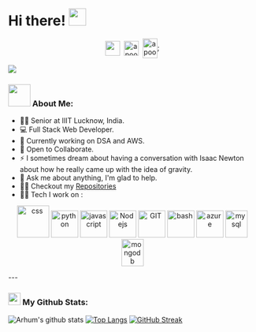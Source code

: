 # Hi there! <img src="https://github.com/TheDudeThatCode/TheDudeThatCode/blob/master/Assets/Hi.gif" width="35" />

<p align="center">
<a href="https://www.linkedin.com/in/arhum-khan/" target="blank"><img align="center" src="https://cdn.jsdelivr.net/npm/simple-icons@v3/icons/linkedin.svg" alt="" height="30" width="30" /></a>&nbsp;
<a href="https://www.instagram.com/arh_um_k/" target="blank"><img align="center" src="https://cdn.jsdelivr.net/npm/simple-icons@v3/icons/instagram.svg" alt="apoorvtyagi" height="30" width="30" /></a>&nbsp;
<a href="https://mail.google.com/mail/u/0/?fs=1&tf=cm&to=arhum602@gmail.com" target="blank"><img align="center" src="https://cdn.jsdelivr.net/npm/simple-icons@v3/icons/gmail.svg" alt="apoorv#4040" height="40" width="30" /></a>;
</p>

![](https://camo.githubusercontent.com/992babdffd8c74a1502de375fbdf7e4d54773242/68747470733a2f2f6d656469612e67697068792e636f6d2f6d656469612f53576f536b4e36447854737a71494b4571762f67697068792e676966)
### <img src="https://media.giphy.com/media/qPa9vUYCUrx6w/giphy.gif" width="45" /> About Me:
- 🙋‍♂️ Senior at IIIT Lucknow, India.
- 💻 Full Stack Web Developer.
- 🔭 Currently working on DSA and AWS.
- 👯 Open to Collaborate.
- ⚡ I sometimes dream about having a conversation with Isaac Newton about how he really came up with the idea of gravity.
- 💬 Ask me about anything, I'm glad to help.
- 👨‍💻 Checkout my [Repositories](https://github.com/arhum602?tab=repositories)
- 🧑‍💻 Tech I work on :

<p align="center">
      <img src="https://www.vectorlogo.zone/logos/w3_css/w3_css-icon.svg" alt="css" width="65" height="65"/> 
      <img src="https://www.vectorlogo.zone/logos/python/python-icon.svg" alt="python" width="55" height="55"/>
      <img src="https://www.vectorlogo.zone/logos/javascript/javascript-icon.svg" alt="javascript" width="55" height="55"/>
      <img src="https://www.vectorlogo.zone/logos/nodejs/nodejs-icon.svg" alt="Nodejs" width="55" height="55"/>
      <img src="https://www.vectorlogo.zone/logos/git-scm/git-scm-icon.svg" alt="GIT" width="55" height="55"/> 
      <img src="https://www.vectorlogo.zone/logos/gnu_bash/gnu_bash-icon.svg" alt="bash" width="55" height="55"/>
      <img src="https://www.vectorlogo.zone/logos/microsoft_azure/microsoft_azure-icon.svg" alt="azure" width="55" height="55"/>
      <img src="https://www.vectorlogo.zone/logos/mysql/mysql-icon.svg" alt="mysql" width="45" height="55"/>
      <img src="https://www.vectorlogo.zone/logos/mongodb/mongodb-icon.svg" alt="mongodb" width="45" height="55"/>
</p>
---

### <img src='https://media1.giphy.com/media/du3J3cXyzhj75IOgvA/giphy.gif?cid=ecf05e47x2g034i9pzwtzzsd3xgg2w9nr94t4tflbbgo3008&rid=giphy.gif' width='25' /> My Github Stats:
![Arhum's github stats](https://github-readme-stats.vercel.app/api?username=arhum602&show_icons=true&title_color=ffc857&icon_color=8ac926&text_color=daf7dc&bg_color=151515&hide=issues&count_private=true&include_all_commits=true)
[![Top Langs](https://github-readme-stats.vercel.app/api/top-langs/?username=arhum602&layout=compact&text_color=daf7dc&bg_color=151515)](https://github.com/anuraghazra/github-readme-stats)
[![GitHub Streak](https://github-readme-streak-stats.herokuapp.com/?user=arhum602&theme=dark)](https://git.io/streak-stats)
<!--START_SECTION:waka-->
<!--END_SECTION:waka-->